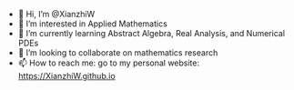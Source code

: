 - 👋 Hi, I’m @XianzhiW
- 👀 I’m interested in Applied Mathematics
- 🌱 I’m currently learning Abstract Algebra, Real Analysis, and Numerical PDEs
- 💞️ I’m looking to collaborate on mathematics research
- 📫 How to reach me: go to my personal website: https://XianzhiW.github.io

<!---
XianzhiW/XianzhiW is a ✨ special ✨ repository because its `README.md` (this file) appears on your GitHub profile.
You can click the Preview link to take a look at your changes.
--->
